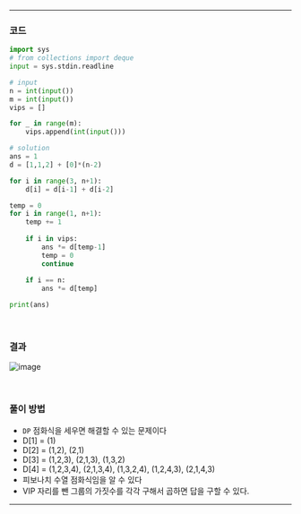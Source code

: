 ___
### 코드
```python
import sys
# from collections import deque
input = sys.stdin.readline

# input
n = int(input())
m = int(input())
vips = []

for _ in range(m):
    vips.append(int(input()))

# solution
ans = 1
d = [1,1,2] + [0]*(n-2)

for i in range(3, n+1):
    d[i] = d[i-1] + d[i-2]

temp = 0
for i in range(1, n+1):
    temp += 1
    
    if i in vips:
        ans *= d[temp-1]
        temp = 0
        continue
        
    if i == n:
        ans *= d[temp]

print(ans)
```
<br>

### 결과
![image](https://github.com/minsuhan1/challenge100-codingtest-study/assets/50696567/a49861f7-bd14-4b84-9ae4-16b3821ea740)

<br>

### 풀이 방법
- `DP` 점화식을 세우면 해결할 수 있는 문제이다
- D[1] = (1)
- D[2] = (1,2), (2,1)
- D[3] = (1,2,3), (2,1,3), (1,3,2)
- D[4] = (1,2,3,4), (2,1,3,4), (1,3,2,4), (1,2,4,3), (2,1,4,3)
- 피보나치 수열 점화식임을 알 수 있다
- VIP 자리를 뺀 그룹의 가짓수를 각각 구해서 곱하면 답을 구할 수 있다.
___
